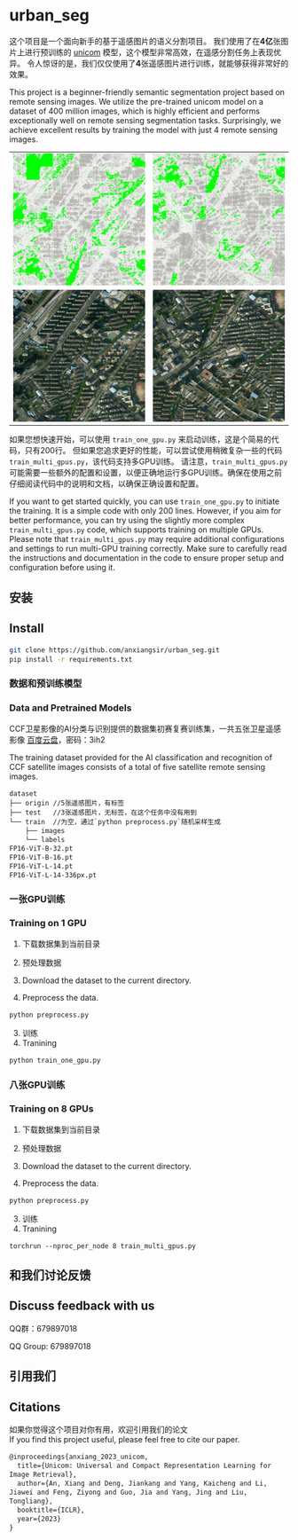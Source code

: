 # urban_seg

这个项目是一个面向新手的基于遥感图片的语义分割项目。
我们使用了在**4亿**张图片上进行预训练的 [unicom](https://github.com/deepglint/unicom) 模型，这个模型非常高效，在遥感分割任务上表现优异。
令人惊讶的是，我们仅仅使用了**4**张遥感图片进行训练，就能够获得非常好的效果。

This project is a beginner-friendly semantic segmentation project based on remote sensing images. We utilize the pre-trained unicom model on a dataset of 400 million images, which is highly efficient and performs exceptionally well on remote sensing segmentation tasks. Surprisingly, we achieve excellent results by training the model with just 4 remote sensing images.

<table>
  <tr>
    <td><img src="figures/predict.gif" alt="GIF Image"></td>
    <td><img src="figures/predict_02.gif" alt="GIF Image"></td>
  </tr>
  <tr>
    <td><img src="figures/test.jpg" alt="JPG Image"></td>
    <td><img src="figures/test_02.jpg" alt="JPG Image"></td>
  </tr>
</table>

<!-- ![JPG Image](figures/test.jpg) ![GIF Image](figures/predict.gif) -->

如果您想快速开始，可以使用 `train_one_gpu.py` 来启动训练，这是个简易的代码，只有200行。
但如果您追求更好的性能，可以尝试使用稍微复杂一些的代码 `train_multi_gpus.py`，该代码支持多GPU训练。
请注意，`train_multi_gpus.py` 可能需要一些额外的配置和设置，以便正确地运行多GPU训练。确保在使用之前仔细阅读代码中的说明和文档，以确保正确设置和配置。

If you want to get started quickly, you can use `train_one_gpu.py` to initiate the training. It is a simple code with only 200 lines. However, if you aim for better performance, you can try using the slightly more complex `train_multi_gpus.py` code, which supports training on multiple GPUs.
Please note that `train_multi_gpus.py` may require additional configurations and settings to run multi-GPU training correctly. Make sure to carefully read the instructions and documentation in the code to ensure proper setup and configuration before using it.

## 安装
## Install

```bash
git clone https://github.com/anxiangsir/urban_seg.git
pip install -r requirements.txt
```


### 数据和预训练模型
### Data and Pretrained Models 

CCF卫星影像的AI分类与识别提供的数据集初赛复赛训练集，一共五张卫星遥感影像
[百度云盘](https://pan.baidu.com/s/1LWBMklOr39yI7fYRQ185Og)，密码：3ih2

The training dataset provided for the AI classification and recognition of CCF satellite images consists of a total of five satellite remote sensing images.

```
dataset
├── origin //5张遥感图片，有标签
├── test   //3张遥感图片，无标签，在这个任务中没有用到
└── train  //为空，通过`python preprocess.py`随机采样生成
    ├── images       
    └── labels
FP16-ViT-B-32.pt
FP16-ViT-B-16.pt
FP16-ViT-L-14.pt
FP16-ViT-L-14-336px.pt
```

### 一张GPU训练
### Training on 1 GPU

1. 下载数据集到当前目录 
2. 预处理数据

1. Download the dataset to the current directory.
2. Preprocess the data.

```bash
python preprocess.py
```
3. 训练
3. Tranining
```bash
python train_one_gpu.py
```

### 八张GPU训练
### Training on 8 GPUs
1. 下载数据集到当前目录 
2. 预处理数据

1. Download the dataset to the current directory.
2. Preprocess the data.
```bash
python preprocess.py
```
3. 训练
3. Tranining
```
torchrun --nproc_per_node 8 train_multi_gpus.py
```


## 和我们讨论反馈
## Discuss feedback with us
QQ群：679897018

QQ Group: 679897018

## 引用我们
## Citations
如果你觉得这个项目对你有用，欢迎引用我们的论文  
If you find this project useful, please feel free to cite our paper.
```
@inproceedings{anxiang_2023_unicom,
  title={Unicom: Universal and Compact Representation Learning for Image Retrieval},
  author={An, Xiang and Deng, Jiankang and Yang, Kaicheng and Li, Jiawei and Feng, Ziyong and Guo, Jia and Yang, Jing and Liu, Tongliang},
  booktitle={ICLR},
  year={2023}
}
```
